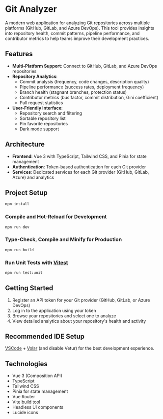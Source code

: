 # Git Analyzer

<!-- 
2025-03-28: Initial README update with project description, features, architecture, and setup instructions.
-->

A modern web application for analyzing Git repositories across multiple platforms (GitHub, GitLab, and Azure DevOps). This tool provides insights into repository health, commit patterns, pipeline performance, and contributor metrics to help teams improve their development practices.

## Features

- **Multi-Platform Support**: Connect to GitHub, GitLab, and Azure DevOps repositories
- **Repository Analytics**:
  - Commit analysis (frequency, code changes, description quality)
  - Pipeline performance (success rates, deployment frequency)
  - Branch health (stagnant branches, protection status)
  - Contributor metrics (bus factor, commit distribution, Gini coefficient)
  - Pull request statistics
- **User-Friendly Interface**:
  - Repository search and filtering
  - Sortable repository list
  - Pin favorite repositories
  - Dark mode support

## Architecture

- **Frontend**: Vue 3 with TypeScript, Tailwind CSS, and Pinia for state management
- **Authentication**: Token-based authentication for each Git provider
- **Services**: Dedicated services for each Git provider (GitHub, GitLab, Azure) and analytics

## Project Setup

```sh
npm install
```

### Compile and Hot-Reload for Development

```sh
npm run dev
```

### Type-Check, Compile and Minify for Production

```sh
npm run build
```

### Run Unit Tests with [Vitest](https://vitest.dev/)

```sh
npm run test:unit
```

## Getting Started

1. Register an API token for your Git provider (GitHub, GitLab, or Azure DevOps)
2. Log in to the application using your token
3. Browse your repositories and select one to analyze
4. View detailed analytics about your repository's health and activity

## Recommended IDE Setup

[VSCode](https://code.visualstudio.com/) + [Volar](https://marketplace.visualstudio.com/items?itemName=Vue.volar) (and disable Vetur) for the best development experience.

## Technologies

- Vue 3 (Composition API)
- TypeScript
- Tailwind CSS
- Pinia for state management
- Vue Router
- Vite build tool
- Headless UI components
- Lucide icons
